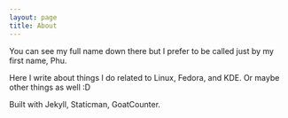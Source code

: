 ```yaml
---
layout: page
title: About
---
```


You can see my full name down there but I prefer to be called just by my first name, Phu.

Here I write about things I do related to Linux, Fedora, and KDE. Or maybe other things as well :D

Built with Jekyll, Staticman, GoatCounter.
